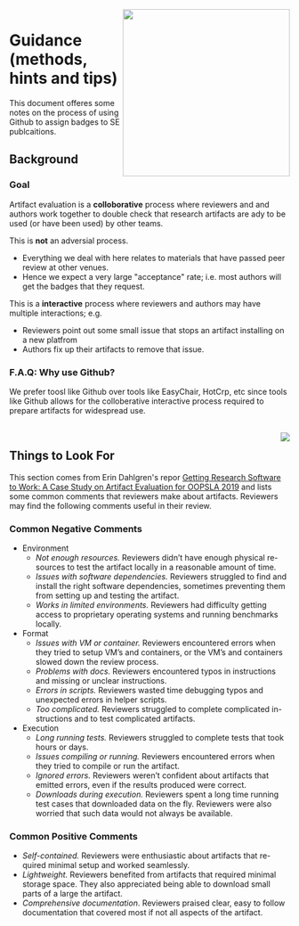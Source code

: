 
<img align=right width=300 src="https://freerangestock.com/sample/76240/review-character-shows-assess-reviewing-evaluate-and-reviews.jpg">

# Guidance (methods, hints and tips)

This document offeres some notes on the process of using Github to assign badges to SE publcaitions.

 

## Background


### Goal

Artifact evaluation is a **colloborative** process where reviewers and and authors work together to double check that research
artifacts are ady to be used (or have been used) by other teams.

This is **not** an adversial process. 

- Everything we deal with here relates to materials that have passed peer review at other venues.
- Hence we expect a very large "acceptance" rate; i.e. most authors will get the badges that they request.

This is a **interactive** process where reviewers and authors may have multiple interactions; e.g.

- Reviewers point out some small issue that stops an artifact installing on a new platfrom
- Authors fix up their artifacts to remove that issue.

 ### F.A.Q: Why use Github? 

We prefer toosl like Github over tools like EasyChair, HotCrp, etc since tools like  Github allows for the colloberative interactive
process required to prepare artifacts for widespread use.


<br clear=all><img src="https://www.trustford.co.uk/img/aftersales/hints.jpg" wdith=300 align=right>

## Things to Look For

This section comes from Erin Dahlgren's repor  [Getting Research Software to Work:
A Case Study on Artifact Evaluation for OOPSLA 2019](https://2019.splashcon.org/getImage/orig/accpub-OOPSLA2019-licensed.pdf) 
and lists some common comments that reviewers make about artifacts. Reviewers may find the following comments useful in their review.


### Common Negative Comments

- Environment
  - _Not enough resources._ Reviewers didn’t have enough physical re- sources to test the artifact locally in a reasonable amount of time.
  - _Issues with software dependencies._ Reviewers struggled to find and install the right software dependencies, sometimes preventing them from setting up and testing the artifact.
  - _Works in limited environments._ Reviewers had difficulty getting access to proprietary operating systems and running benchmarks locally.
- Format
  - _Issues with VM or container._ Reviewers encountered errors when they tried to setup VM’s and containers, or the VM’s and containers slowed down the review process.
  - _Problems with docs._ Reviewers encountered typos in instructions and missing or unclear instructions.
  - _Errors in scripts._ Reviewers wasted time debugging typos and unexpected errors in helper scripts.
  - _Too complicated._ Reviewers struggled to complete complicated in- structions and to test complicated artifacts.
- Execution
  - _Long running tests._ Reviewers struggled to complete tests that took hours or days.
  - _Issues compiling or running._ Reviewers encountered errors when they tried to compile or run the artifact.
  - _Ignored errors._ Reviewers weren’t confident about artifacts that emitted errors, even if the results produced were correct.
  - _Downloads during execution._ Reviewers spent a long time running test cases that downloaded data on the fly. Reviewers were also worried that such data would not always be available.
 
### Common Positive Comments

- _Self-contained._ Reviewers were enthusiastic about artifacts that re- quired minimal setup and worked seamlessly.
- _Lightweight._ Reviewers benefited from artifacts that required minimal storage space. They also appreciated being able to download small parts of a large the artifact.
- _Comprehensive documentation_. Reviewers praised clear, easy to follow documentation that covered most if not all aspects of the artifact.
